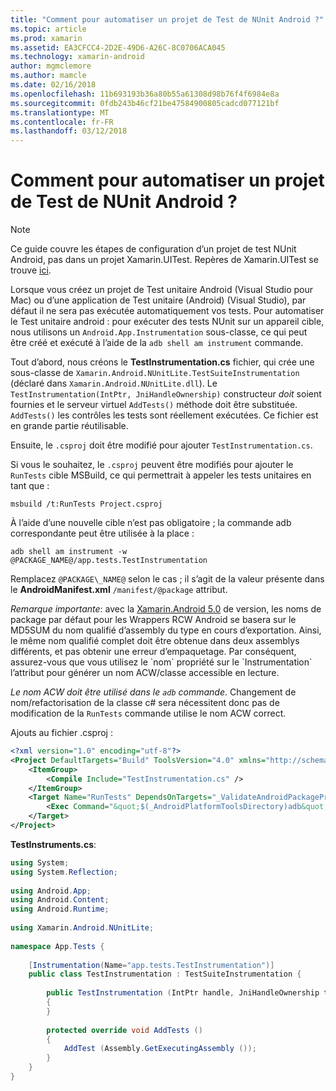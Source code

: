 ```yaml
---
title: "Comment pour automatiser un projet de Test de NUnit Android ?"
ms.topic: article
ms.prod: xamarin
ms.assetid: EA3CFCC4-2D2E-49D6-A26C-8C0706ACA045
ms.technology: xamarin-android
author: mgmclemore
ms.author: mamcle
ms.date: 02/16/2018
ms.openlocfilehash: 11b693193b36a80b55a61308d98b76f4f6984e8a
ms.sourcegitcommit: 0fdb243b46cf21be47584900805cadcd077121bf
ms.translationtype: MT
ms.contentlocale: fr-FR
ms.lasthandoff: 03/12/2018
---
```

# <a name="how-do-i-automate-an-android-nunit-test-project"></a>Comment pour automatiser un projet de Test de NUnit Android ?

> [!NOTE]
> Ce guide couvre les étapes de configuration d’un projet de test NUnit Android, pas dans un projet Xamarin.UITest. Repères de Xamarin.UITest se trouve [ici](https://docs.microsoft.com/appcenter/test-cloud/preparing-for-upload/uitest).

Lorsque vous créez un projet de Test unitaire Android (Visual Studio pour Mac) ou d’une application de Test unitaire (Android) (Visual Studio), par défaut il ne sera pas exécutée automatiquement vos tests.
Pour automatiser le Test unitaire android : pour exécuter des tests NUnit sur un appareil cible, nous utilisons un `Android.App.Instrumentation` sous-classe, ce qui peut être créé et exécuté à l’aide de la `adb shell am instrument` commande.

Tout d’abord, nous créons le **TestInstrumentation.cs** fichier, qui crée une sous-classe de `Xamarin.Android.NUnitLite.TestSuiteInstrumentation` (déclaré dans `Xamarin.Android.NUnitLite.dll`). Le `TestInstrumentation(IntPtr, JniHandleOwnership)` constructeur _doit_ soient fournies et le serveur virtuel `AddTests()` méthode doit être substituée.
`AddTests()` les contrôles les tests sont réellement exécutées. Ce fichier est en grande partie réutilisable.

Ensuite, le `.csproj` doit être modifié pour ajouter `TestInstrumentation.cs`.

Si vous le souhaitez, le `.csproj` peuvent être modifiés pour ajouter le `RunTests` cible MSBuild, ce qui permettrait à appeler les tests unitaires en tant que :

```shell
msbuild /t:RunTests Project.csproj
```

À l’aide d’une nouvelle cible n’est pas obligatoire ; la commande adb correspondante peut être utilisée à la place :

```shell
adb shell am instrument -w @PACKAGE_NAME@/app.tests.TestInstrumentation
```

Remplacez `@PACKAGE\_NAME@` selon le cas ; il s’agit de la valeur présente dans le **AndroidManifest.xml** `/manifest/@package` attribut.

*Remarque importante*: avec la [Xamarin.Android 5.0](https://developer.xamarin.com/releases/android/xamarin.android_5/xamarin.android_5.1/#Android_Callable_Wrapper_Naming) de version, les noms de package par défaut pour les Wrappers RCW Android se basera sur le MD5SUM du nom qualifié d’assembly du type en cours d’exportation. Ainsi, le même nom qualifié complet doit être obtenue dans deux assemblys différents, et pas obtenir une erreur d’empaquetage. Par conséquent, assurez-vous que vous utilisez le \`nom\` propriété sur le \`Instrumentation\` l’attribut pour générer un nom ACW/classe accessible en lecture.

_Le nom ACW doit être utilisé dans le `adb` commande_. Changement de nom/refactorisation de la classe c# sera nécessitent donc pas de modification de la `RunTests` commande utilise le nom ACW correct.

Ajouts au fichier .csproj :

```xml
<?xml version="1.0" encoding="utf-8"?>
<Project DefaultTargets="Build" ToolsVersion="4.0" xmlns="http://schemas.microsoft.com/developer/msbuild/2003">
    <ItemGroup>
        <Compile Include="TestInstrumentation.cs" />
    </ItemGroup>
    <Target Name="RunTests" DependsOnTargets="_ValidateAndroidPackageProperties">
        <Exec Command="&quot;$(_AndroidPlatformToolsDirectory)adb&quot; $(AdbTarget) $(AdbOptions) shell am instrument -w $(_AndroidPackage)/app.tests.TestInstrumentation" />
    </Target>
</Project>
```

**TestInstruments.cs**:

```cs 
using System;
using System.Reflection;
 
using Android.App;
using Android.Content;
using Android.Runtime;
 
using Xamarin.Android.NUnitLite;
 
namespace App.Tests {
 
    [Instrumentation(Name="app.tests.TestInstrumentation")]
    public class TestInstrumentation : TestSuiteInstrumentation {
 
        public TestInstrumentation (IntPtr handle, JniHandleOwnership transfer) : base (handle, transfer)
        {
        }
 
        protected override void AddTests ()
        {
            AddTest (Assembly.GetExecutingAssembly ());
        }
    }
}
```

